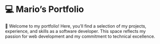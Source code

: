 # 💻 Mario’s Portfolio

👋 Welcome to my portfolio! Here, you’ll find a selection of my projects, experience, and skills as a software developer. This space reflects my passion for web development and my commitment to technical excellence.